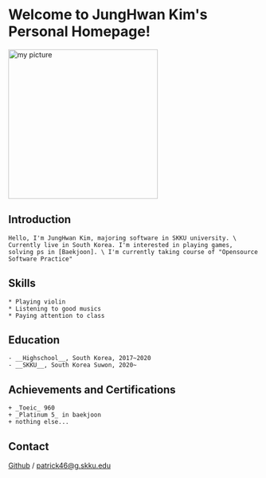 # __Welcome to JungHwan Kim's Personal Homepage!__

<img src = "./figure/picture" width="300px" height="300px" title="my picture"/>


## Introduction
    Hello, I'm JungHwan Kim, majoring software in SKKU university. \ Currently live in South Korea. I'm interested in playing games, solving ps in [Baekjoon]. \ I'm currently taking course of "Opensource Software Practice" 

## Skills
    * Playing violin
    * Listening to good musics
    * Paying attention to class

## Education
    - __Highschool__, South Korea, 2017~2020
    - __SKKU__, South Korea Suwon, 2020~ 

## Achievements and Certifications
    + _Toeic_ 960
    + _Platinum 5_ in baekjoon
    + nothing else...

## Contact
[Github] / <patrick46@g.skku.edu> 

[GitHub]: https://github.com/Urvanage
[Baekjoon]: https://www.acmicpc.net/
